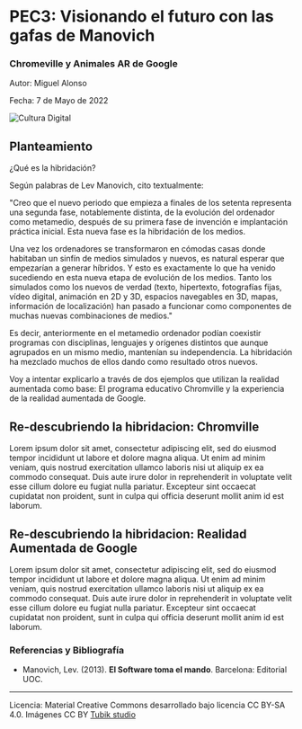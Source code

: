 # PEC3: Visionando el futuro con las gafas de Manovich 

### Chromeville y Animales AR de Google 


Autor: Miguel Alonso


Fecha: 7 de Mayo de 2022

![Cultura Digital](https://miro.medium.com/max/1400/0*9PyyNvrO2PcD3KuU.png) 



## Planteamiento


¿Qué es la hibridación?

Según palabras de Lev Manovich, cito textualmente:

"Creo que el nuevo periodo que empieza a finales de los setenta representa una segunda fase, notablemente distinta, de la evolución del ordenador como metamedio, después de su primera fase de invención e implantación práctica inicial. Esta nueva fase es la hibridación de los medios.

Una vez los ordenadores se transformaron en cómodas casas donde habitaban un sinfín de medios simulados y nuevos, es natural esperar que empezarían a generar híbridos. Y esto es exactamente lo que ha venido sucediendo en esta nueva etapa de evolución de los medios. Tanto los simulados como los nuevos de verdad (texto, hipertexto, fotografías fijas, vídeo digital, animación en 2D y 3D, espacios navegables en 3D, mapas, información de localización) han pasado a funcionar como componentes de muchas nuevas combinaciones de medios."

Es decir, anteriormente en el metamedio ordenador podían coexistir programas con disciplinas, lenguajes y orígenes distintos que aunque agrupados en un mismo medio, mantenían su independencia. La hibridación ha mezclado muchos de ellos dando como resultado otros nuevos.

Voy a intentar explicarlo a través de dos ejemplos que utilizan la realidad aumentada como base: El programa educativo Chromville y la experiencia de la realidad aumentada de Google.


## Re-descubriendo la hibridacion: Chromville

Lorem ipsum dolor sit amet, consectetur adipiscing elit, sed do eiusmod tempor incididunt ut labore et dolore magna aliqua. Ut enim ad minim veniam, quis nostrud exercitation ullamco laboris nisi ut aliquip ex ea commodo consequat. Duis aute irure dolor in reprehenderit in voluptate velit esse cillum dolore eu fugiat nulla pariatur. Excepteur sint occaecat cupidatat non proident, sunt in culpa qui officia deserunt mollit anim id est laborum.



## Re-descubriendo la hibridacion: Realidad Aumentada de Google

Lorem ipsum dolor sit amet, consectetur adipiscing elit, sed do eiusmod tempor incididunt ut labore et dolore magna aliqua. Ut enim ad minim veniam, quis nostrud exercitation ullamco laboris nisi ut aliquip ex ea commodo consequat. Duis aute irure dolor in reprehenderit in voluptate velit esse cillum dolore eu fugiat nulla pariatur. Excepteur sint occaecat cupidatat non proident, sunt in culpa qui officia deserunt mollit anim id est laborum.


### Referencias y Bibliografía

* Manovich, Lev. (2013). **El Software toma el mando**. Barcelona: Editorial UOC. 


----

Licencia: Material Creative Commons desarrollado bajo licencia CC BY-SA 4.0. Imágenes CC BY [Tubik studio](https://blog.tubikstudio.com/how-to-create-original-flat-illustrations-designers-tips/) 
